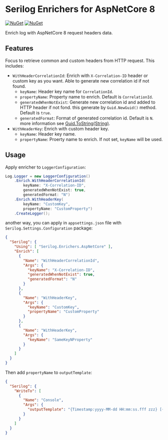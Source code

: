 # Serilog Enrichers for AspNetCore 8

[![NuGet](https://img.shields.io/nuget/v/Serilog.Enrichers.AspNetCore.RequestHeader.svg)](https://www.nuget.org/packages/Serilog.Enrichers.AspNetCore.RequestHeader)
[![NuGet](https://img.shields.io/nuget/dt/Serilog.Enrichers.AspNetCore.RequestHeader.svg)](https://www.nuget.org/packages/Serilog.Enrichers.AspNetCore.RequestHeader)

Enrich log with AspNetCore 8 request headers data.

## Features

Focus to retrieve common and custom headers from HTTP request. This includes:

- `WithHeaderCorrelationId`: Enrich with `X-Correlation-ID` header or custom key as you want. Able to generate new correlation id if not found.
    - `keyName`: Header key name for `CorrelationId`.
    - `propertyName`: Property name to enrich. Default is `CorrelationId`.
    - `generatedWhenNotExist`: Generate new correlation id and added to HTTP header if not fond. this generate by `Guid.NewGuid()` method. Default is `true`.
    - `generatedFormat`: Format of generated correlation id. Default is `N`. more information see [Guid.ToString(String)](https://learn.microsoft.com/en-us/dotnet/api/system.guid.tostring?view=net-8.0#System_Guid_ToString_System_String_).
- `WithHeaderKey`: Enrich with custom header key.
    - `keyName`: Header key name.
    - `propertyName`: Proerty name to enrich. If not set, `keyName` will be used.

## Usage

Apply enricher to `LoggerConfiguration`:

```csharp
Log.Logger = new LoggerConfiguration()
	.Enrich.WithHeaderCorrelationId(
		keyName: "X-Correlation-ID",
		generatedWhenNotExist: true,
		generatedFormat: "N")
	.Enrich.WithHeaderKey(
		keyName: "CustomKey",
		propertyName: "CustomProperty")
	.CreateLogger();
```

another way, you can apply in `appsettings.json` file with `Serilog.Settings.Configuration` package:

```json
{
  "Serilog": {
	"Using": [ "Serilog.Enrichers.AspNetCore" ],
    "Enrich": [
      {
        "Name": "WithHeaderCorrelationId",
        "Args": {
          "keyName": "X-Correlation-ID",
          "generatedWhenNotExist": true,
          "generatedFormat": "N"
        }
      },
      {
        "Name": "WithHeaderKey",
        "Args": {
          "keyName": "CustomKey",
          "propertyName": "CustomProperty"
        }
      },
      {
        "Name": "WithHeaderKey",
        "Args": {
          "keyName": "SameKeyNProperty"
        }
      }
    ]
  }
}
```

Then add `propertyName` to `outputTemplate`:

``` json
{
  "Serilog": {
	"WriteTo": [
	  {
		"Name": "Console",
		"Args": {
		  "outputTemplate": "{Timestamp:yyyy-MM-dd HH:mm:ss.fff zzz} [{Level:u3}][{CorrelationId}]{CustomProperty|SameKeyNProperty} {Message:lj} {Properties:j}{NewLine}"
		}
	  }
	]
  }
}
```

